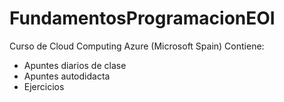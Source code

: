 # FundamentosProgramacionEOI
Curso de Cloud Computing Azure (Microsoft Spain)
Contiene:
* Apuntes diarios de clase
* Apuntes autodidacta
* Ejercicios
